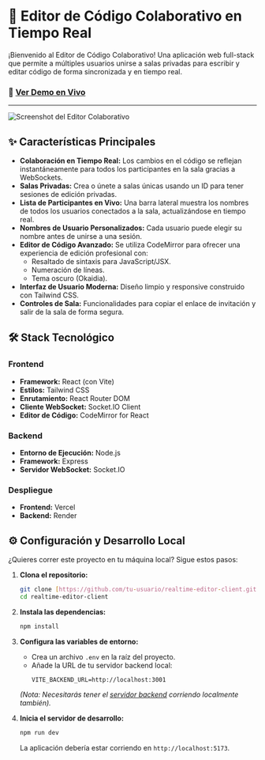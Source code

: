 # 📝 Editor de Código Colaborativo en Tiempo Real

¡Bienvenido al Editor de Código Colaborativo! Una aplicación web full-stack que permite a múltiples usuarios unirse a salas privadas para escribir y editar código de forma sincronizada y en tiempo real.

### 🚀 [Ver Demo en Vivo](https://realtime-editor-client.vercel.app/)

---

![Screenshot del Editor Colaborativo](https://media0.giphy.com/media/v1.Y2lkPTc5MGI3NjExZmM5ZjNlOGxrZ203cG83dWhjd2d3NWV4cXJrMmhvZWdkMXk1Nm11NCZlcD12MV9pbnRlcm5hbF9naWZfYnlfaWQmY3Q9Zw/dqwaW7RGUtCpyPSol6/giphy.gif)


## ✨ Características Principales

- **Colaboración en Tiempo Real:** Los cambios en el código se reflejan instantáneamente para todos los participantes en la sala gracias a WebSockets.
- **Salas Privadas:** Crea o únete a salas únicas usando un ID para tener sesiones de edición privadas.
- **Lista de Participantes en Vivo:** Una barra lateral muestra los nombres de todos los usuarios conectados a la sala, actualizándose en tiempo real.
- **Nombres de Usuario Personalizados:** Cada usuario puede elegir su nombre antes de unirse a una sesión.
- **Editor de Código Avanzado:** Se utiliza CodeMirror para ofrecer una experiencia de edición profesional con:
  - Resaltado de sintaxis para JavaScript/JSX.
  - Numeración de líneas.
  - Tema oscuro (Okaidia).
- **Interfaz de Usuario Moderna:** Diseño limpio y responsive construido con Tailwind CSS.
- **Controles de Sala:** Funcionalidades para copiar el enlace de invitación y salir de la sala de forma segura.

## 🛠️ Stack Tecnológico

### Frontend
- **Framework:** React (con Vite)
- **Estilos:** Tailwind CSS
- **Enrutamiento:** React Router DOM
- **Cliente WebSocket:** Socket.IO Client
- **Editor de Código:** CodeMirror for React

### Backend
- **Entorno de Ejecución:** Node.js
- **Framework:** Express
- **Servidor WebSocket:** Socket.IO

### Despliegue
- **Frontend:** Vercel
- **Backend:** Render

## ⚙️ Configuración y Desarrollo Local

¿Quieres correr este proyecto en tu máquina local? Sigue estos pasos:

1. **Clona el repositorio:**
   ```bash
   git clone [https://github.com/tu-usuario/realtime-editor-client.git](https://github.com/tu-usuario/realtime-editor-client.git)
   cd realtime-editor-client
   ```

2. **Instala las dependencias:**
   ```bash
   npm install
   ```

3. **Configura las variables de entorno:**
   - Crea un archivo `.env` en la raíz del proyecto.
   - Añade la URL de tu servidor backend local:
     ```
     VITE_BACKEND_URL=http://localhost:3001
     ```
   *(Nota: Necesitarás tener el [servidor backend](https://github.com/tu-usuario/realtime-editor-server) corriendo localmente también).*

4. **Inicia el servidor de desarrollo:**
   ```bash
   npm run dev
   ```
   La aplicación debería estar corriendo en `http://localhost:5173`.